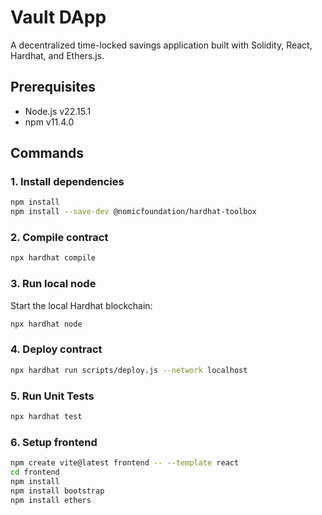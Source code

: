 # Vault DApp

A decentralized time-locked savings application built with Solidity, React, Hardhat, and Ethers.js.

## Prerequisites

- Node.js v22.15.1
- npm v11.4.0

## Commands

### 1. Install dependencies
```bash
npm install
npm install --save-dev @nomicfoundation/hardhat-toolbox
```

### 2. Compile contract
```bash
npx hardhat compile
```

### 3. Run local node
Start the local Hardhat blockchain:
```bash
npx hardhat node
```

### 4. Deploy contract
```bash
npx hardhat run scripts/deploy.js --network localhost
```

### 5. Run Unit Tests
```bash
npx hardhat test
```

### 6. Setup frontend
```bash
npm create vite@latest frontend -- --template react
cd frontend
npm install
npm install bootstrap
npm install ethers
```